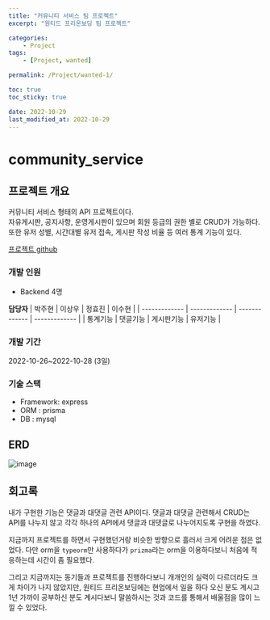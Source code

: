 ```yaml
---
title: "커뮤니티 서비스 팀 프로젝트"
excerpt: "원티드 프리온보딩 팀 프로젝트"

categories:
    - Project
tags:
    - [Project, wanted]

permalink: /Project/wanted-1/

toc: true
toc_sticky: true

date: 2022-10-29
last_modified_at: 2022-10-29
---
```


# community_service

## 프로젝트 개요

커뮤니티 서비스 형태의 API 프로젝트이다.\
자유게시판, 공지사항, 운영게시판이 있으며 회원 등급의 권한 별로 CRUD가 가능하다.\
또한 유저 성별, 시간대별 유저 접속, 게시판 작성 비율 등 여러 통계 기능이 있다.

[프로젝트 github](https://github.com/PreOnboarding-Team-F/community_service)

### 개발 인원
- Backend 4명

**담당자**
| 박주현  | 이상우 | 정효진 | 이수현 |
| ------------- | ------------- | ------------- | ------------- |
| 통계기능 | 댓글기능 | 게시판기능 |  유저기능 |

### 개발 기간
2022-10-26~2022-10-28 (3일)

### 기술 스택
- Framework: express
- ORM : prisma
- DB : mysql

## ERD
![image](https://user-images.githubusercontent.com/55984573/198518910-64d8373e-6a68-4a93-a499-003ce7ab5bff.png)

## 회고록

내가 구현한 기능은 댓글과 대댓글 관련 API이다.
댓글과 대댓글 관련해서 CRUD는 API를 나누지 않고 각각 하나의 API에서 댓글과 대댓글로 나누어지도록 구현을 하였다. 

지금까지 프로젝트를 하면서 구현했던거랑 비슷한 방향으로 흘러서 크게 어려운 점은 없었다. 다만 orm을 `typeorm`만 사용하다가 `prizma`라는 orm을 이용하다보니 처음에 적응하는데 시간이 좀 필요했다.

그리고 지금까지는 동기들과 프로젝트를 진행하다보니 개개인의 실력이 다르더라도 크게 차이가 나지 않았지만, 원티드 프리온보딩에는 현업에서 일을 하다 오신 분도 계시고 1년 가까이 공부하신 분도 계시다보니 말씀하시는 것과 코드를 통해서 배울점을 많이 느낄 수 있었다.

